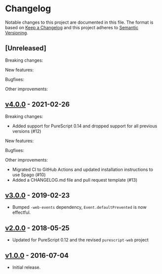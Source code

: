 # Changelog

Notable changes to this project are documented in this file. The format is based on [Keep a Changelog](https://keepachangelog.com/en/1.0.0/) and this project adheres to [Semantic Versioning](https://semver.org/spec/v2.0.0.html).

## [Unreleased]

Breaking changes:

New features:

Bugfixes:

Other improvements:

## [v4.0.0](https://github.com/purescript-web/purescript-web-storage/releases/tag/v4.0.0) - 2021-02-26

Breaking changes:
- Added support for PureScript 0.14 and dropped support for all previous versions (#12)

New features:

Bugfixes:

Other improvements:
- Migrated CI to GitHub Actions and updated installation instructions to use Spago (#10)
- Added a CHANGELOG.md file and pull request template (#13)

## [v3.0.0](https://github.com/purescript-web/purescript-web-storage/releases/tag/v3.0.0) - 2019-02-23

- Bumped `-web-events` dependency, `Event.defaultPrevented` is now effectful.

## [v2.0.0](https://github.com/purescript-web/purescript-web-storage/releases/tag/v2.0.0) - 2018-05-25

- Updated for PureScript 0.12 and the revised `purescript-web` project

## [v1.0.0](https://github.com/purescript-web/purescript-web-storage/releases/tag/v1.0.0) - 2016-07-04

- Initial release.
